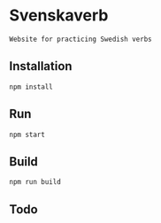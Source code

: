 # Svenskaverb

    Website for practicing Swedish verbs

## Installation

    npm install

## Run

    npm start

## Build

    npm run build

## Todo


